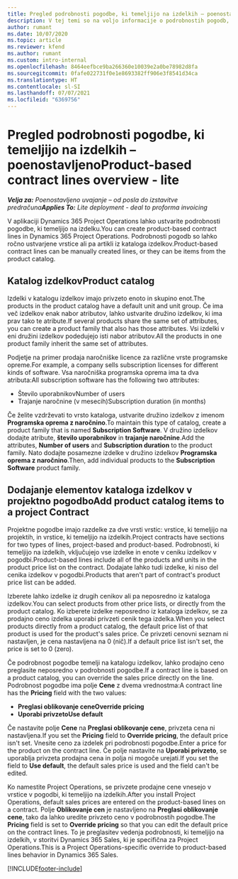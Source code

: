 ```yaml
---
title: Pregled podrobnosti pogodbe, ki temeljijo na izdelkih – poenostavljeno
description: V tej temi so na voljo informacije o podrobnostih pogodb, ki temeljijo na izdelkih.
author: rumant
ms.date: 10/07/2020
ms.topic: article
ms.reviewer: kfend
ms.author: rumant
ms.custom: intro-internal
ms.openlocfilehash: 8464eefbce9ba266360e10039e2a0be78982d8fa
ms.sourcegitcommit: 0fafe022731f0e1e8693382ff906e3f8541d34ca
ms.translationtype: HT
ms.contentlocale: sl-SI
ms.lasthandoff: 07/07/2021
ms.locfileid: "6369756"
---
```

# <a name="product-based-contract-lines-overview---lite"></a><span data-ttu-id="43e35-103">Pregled podrobnosti pogodbe, ki temeljijo na izdelkih – poenostavljeno</span><span class="sxs-lookup"><span data-stu-id="43e35-103">Product-based contract lines overview - lite</span></span>

<span data-ttu-id="43e35-104">_**Velja za:** Poenostavljeno uvajanje – od posla do izstavitve predračuna_</span><span class="sxs-lookup"><span data-stu-id="43e35-104">_**Applies To:** Lite deployment - deal to proforma invoicing_</span></span>

<span data-ttu-id="43e35-105">V aplikaciji Dynamics 365 Project Operations lahko ustvarite podrobnosti pogodbe, ki temeljijo na izdelku.</span><span class="sxs-lookup"><span data-stu-id="43e35-105">You can create product-based contract lines in Dynamics 365 Project Operations.</span></span> <span data-ttu-id="43e35-106">Podrobnosti pogodb so lahko ročno ustvarjene vrstice ali pa artikli iz kataloga izdelkov.</span><span class="sxs-lookup"><span data-stu-id="43e35-106">Product-based contract lines can be manually created lines, or they can be items from the product catalog.</span></span>

## <a name="product-catalog"></a><span data-ttu-id="43e35-107">Katalog izdelkov</span><span class="sxs-lookup"><span data-stu-id="43e35-107">Product catalog</span></span>

<span data-ttu-id="43e35-108">Izdelki v katalogu izdelkov imajo privzeto enoto in skupino enot.</span><span class="sxs-lookup"><span data-stu-id="43e35-108">The products in the product catalog have a default unit and unit group.</span></span> <span data-ttu-id="43e35-109">Če ima več izdelkov enak nabor atributov, lahko ustvarite družino izdelkov, ki ima prav tako te atribute.</span><span class="sxs-lookup"><span data-stu-id="43e35-109">If several products share the same set of attributes, you can create a product family that also has those attributes.</span></span> <span data-ttu-id="43e35-110">Vsi izdelki v eni družini izdelkov podedujejo isti nabor atributov.</span><span class="sxs-lookup"><span data-stu-id="43e35-110">All the products in one product family inherit the same set of attributes.</span></span>

<span data-ttu-id="43e35-111">Podjetje na primer prodaja naročniške licence za različne vrste programske opreme.</span><span class="sxs-lookup"><span data-stu-id="43e35-111">For example, a company sells subscription licenses for different kinds of software.</span></span> <span data-ttu-id="43e35-112">Vsa naročniška programska oprema ima ta dva atributa:</span><span class="sxs-lookup"><span data-stu-id="43e35-112">All subscription software has the following two attributes:</span></span>

- <span data-ttu-id="43e35-113">Število uporabnikov</span><span class="sxs-lookup"><span data-stu-id="43e35-113">Number of users</span></span>
- <span data-ttu-id="43e35-114">Trajanje naročnine (v mesecih)</span><span class="sxs-lookup"><span data-stu-id="43e35-114">Subscription duration (in months)</span></span>

<span data-ttu-id="43e35-115">Če želite vzdrževati to vrsto kataloga, ustvarite družino izdelkov z imenom **Programska oprema z naročnino**.</span><span class="sxs-lookup"><span data-stu-id="43e35-115">To maintain this type of catalog, create a product family that is named **Subscription Software**.</span></span> <span data-ttu-id="43e35-116">V družino izdelkov dodajte atribute, **število uporabnikov** in **trajanje naročnine**.</span><span class="sxs-lookup"><span data-stu-id="43e35-116">Add the attributes, **Number of users** and **Subscription duration** to the product family.</span></span> <span data-ttu-id="43e35-117">Nato dodajte posamezne izdelke v družino izdelkov **Programska oprema z naročnino**.</span><span class="sxs-lookup"><span data-stu-id="43e35-117">Then, add individual products to the **Subscription Software** product family.</span></span>

## <a name="add-product-catalog-items-to-a-project-contract"></a><span data-ttu-id="43e35-118">Dodajanje elementov kataloga izdelkov v projektno pogodbo</span><span class="sxs-lookup"><span data-stu-id="43e35-118">Add product catalog items to a project Contract</span></span>

<span data-ttu-id="43e35-119">Projektne pogodbe imajo razdelke za dve vrsti vrstic: vrstice, ki temeljijo na projektih, in vrstice, ki temeljijo na izdelkih.</span><span class="sxs-lookup"><span data-stu-id="43e35-119">Project contracts have sections for two types of lines, project-based and product-based.</span></span> <span data-ttu-id="43e35-120">Podrobnosti, ki temeljijo na izdelkih, vključujejo vse izdelke in enote v ceniku izdelkov v pogodbi.</span><span class="sxs-lookup"><span data-stu-id="43e35-120">Product-based lines include all of the products and units in the product price list on the contract.</span></span> <span data-ttu-id="43e35-121">Dodajate lahko tudi izdelke, ki niso del cenika izdelkov v pogodbi.</span><span class="sxs-lookup"><span data-stu-id="43e35-121">Products that aren't part of contract's product price list can be added.</span></span>

<span data-ttu-id="43e35-122">Izberete lahko izdelke iz drugih cenikov ali pa neposredno iz kataloga izdelkov.</span><span class="sxs-lookup"><span data-stu-id="43e35-122">You can select products from other price lists, or directly from the product catalog.</span></span> <span data-ttu-id="43e35-123">Ko izberete izdelke neposredno iz kataloga izdelkov, se za prodajno ceno izdelka uporabi privzeti cenik tega izdelka.</span><span class="sxs-lookup"><span data-stu-id="43e35-123">When you select products directly from a product catalog, the default price list of that product is used for the product's sales price.</span></span> <span data-ttu-id="43e35-124">Če privzeti cenovni seznam ni nastavljen, je cena nastavljena na 0 (nič).</span><span class="sxs-lookup"><span data-stu-id="43e35-124">If a default price list isn't set, the price is set to 0 (zero).</span></span>

<span data-ttu-id="43e35-125">Če podrobnost pogodbe temelji na katalogu izdelkov, lahko prodajno ceno preglasite neposredno v podrobnosti pogodbe.</span><span class="sxs-lookup"><span data-stu-id="43e35-125">If a contract line is based on a product catalog, you can override the sales price directly on the line.</span></span> <span data-ttu-id="43e35-126">Podrobnost pogodbe ima polje **Cene** z dvema vrednostma:</span><span class="sxs-lookup"><span data-stu-id="43e35-126">A contract line has the **Pricing** field with the two values:</span></span>

- <span data-ttu-id="43e35-127">**Preglasi oblikovanje cene**</span><span class="sxs-lookup"><span data-stu-id="43e35-127">**Override pricing**</span></span>
- <span data-ttu-id="43e35-128">**Uporabi privzeto**</span><span class="sxs-lookup"><span data-stu-id="43e35-128">**Use default**</span></span>

<span data-ttu-id="43e35-129">Če nastavite polje **Cene** na **Preglasi oblikovanje cene**, privzeta cena ni nastavljena.</span><span class="sxs-lookup"><span data-stu-id="43e35-129">If you set the **Pricing** field to **Override pricing**, the default price isn't set.</span></span> <span data-ttu-id="43e35-130">Vnesite ceno za izdelek pri podrobnosti pogodbe.</span><span class="sxs-lookup"><span data-stu-id="43e35-130">Enter a price for the product on the contract line.</span></span> <span data-ttu-id="43e35-131">Če polje nastavite na **Uporabi privzeto**, se uporablja privzeta prodajna cena in polja ni mogoče urejati.</span><span class="sxs-lookup"><span data-stu-id="43e35-131">If you set the field to **Use default**, the default sales price is used and the field can't be edited.</span></span>

<span data-ttu-id="43e35-132">Ko namestite Project Operations, se privzete prodajne cene vnesejo v vrstice v pogodbi, ki temeljijo na izdelkih.</span><span class="sxs-lookup"><span data-stu-id="43e35-132">After you install Project Operations, default sales prices are entered on the product-based lines on a contract.</span></span> <span data-ttu-id="43e35-133">Polje **Oblikovanje cen** je nastavljeno na **Preglasi oblikovanje cene**, tako da lahko uredite privzeto ceno v podrobnostih pogodbe.</span><span class="sxs-lookup"><span data-stu-id="43e35-133">The **Pricing** field is set to **Override pricing** so that you can edit the default price on the contract lines.</span></span> <span data-ttu-id="43e35-134">To je preglasitev vedenja podrobnosti, ki temeljijo na izdelkih, v storitvi Dynamics 365 Sales, ki je specifična za Project Operations.</span><span class="sxs-lookup"><span data-stu-id="43e35-134">This is a Project Operations-specific override to product-based lines behavior in Dynamics 365 Sales.</span></span>


[!INCLUDE[footer-include](../../includes/footer-banner.md)]